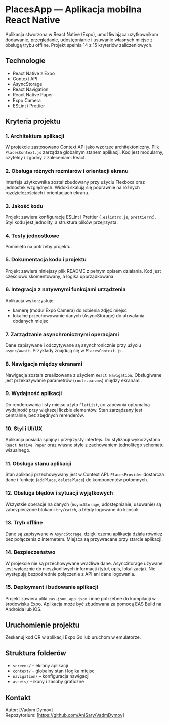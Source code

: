 # PlacesApp — Aplikacja mobilna React Native

Aplikacja stworzona w React Native (Expo), umożliwiająca użytkownikom dodawanie, przeglądanie, udostępnianie i usuwanie własnych miejsc z obsługą trybu offline. Projekt spełnia 14 z 15 kryteriów zaliczeniowych.

## Technologie

- React Native z Expo
- Context API
- AsyncStorage
- React Navigation
- React Native Paper
- Expo Camera
- ESLint i Prettier

## Kryteria projektu

### 1. Architektura aplikacji
W projekcie zastosowano Context API jako wzorzec architektoniczny. Plik `PlacesContext.js` zarządza globalnym stanem aplikacji. Kod jest modularny, czytelny i zgodny z zaleceniami React.

### 2. Obsługa różnych rozmiarów i orientacji ekranu
Interfejs użytkownika został zbudowany przy użyciu Flexboxa oraz jednostek względnych. Widoki skalują się poprawnie na różnych rozdzielczościach i orientacjach ekranu.

### 3. Jakość kodu
Projekt zawiera konfigurację ESLint i Prettier (`.eslintrc.js`, `prettierrc`). Styl kodu jest jednolity, a struktura plików przejrzysta.

### 4. Testy jednostkowe
Pominięto na potrzeby projektu.

### 5. Dokumentacja kodu i projektu
Projekt zawiera niniejszy plik README z pełnym opisem działania. Kod jest częściowo skomentowany, a logika uporządkowana.

### 6. Integracja z natywnymi funkcjami urządzenia
Aplikacja wykorzystuje:
- kamerę (moduł Expo Camera) do robienia zdjęć miejsc
- lokalne przechowywanie danych (AsyncStorage) do utrwalania dodanych miejsc

### 7. Zarządzanie asynchronicznymi operacjami
Dane zapisywane i odczytywane są asynchronicznie przy użyciu `async/await`. Przykłady znajdują się w `PlacesContext.js`.

### 8. Nawigacja między ekranami
Nawigacja została zrealizowana z użyciem `React Navigation`. Obsługiwane jest przekazywanie parametrów (`route.params`) między ekranami.

### 9. Wydajność aplikacji
Do renderowania listy miejsc użyto `FlatList`, co zapewnia optymalną wydajność przy większej liczbie elementów. Stan zarządzany jest centralnie, bez zbędnych rerenderów.

### 10. Styl i UI/UX
Aplikacja posiada spójny i przejrzysty interfejs. Do stylizacji wykorzystano `React Native Paper` oraz własne style z zachowaniem jednolitego schematu wizualnego.

### 11. Obsługa stanu aplikacji
Stan aplikacji przechowywany jest w Context API. `PlacesProvider` dostarcza dane i funkcje (`addPlace`, `deletePlace`) do komponentów potomnych.

### 12. Obsługa błędów i sytuacji wyjątkowych
Wszystkie operacje na danych (`AsyncStorage`, udostępnianie, usuwanie) są zabezpieczone blokami `try/catch`, a błędy logowane do konsoli.

### 13. Tryb offline
Dane są zapisywane w `AsyncStorage`, dzięki czemu aplikacja działa również bez połączenia z internetem. Miejsca są przywracane przy starcie aplikacji.

### 14. Bezpieczeństwo
W projekcie nie są przechowywane wrażliwe dane. AsyncStorage używane jest wyłącznie do nieszkodliwych informacji (tytuł, opis, lokalizacja). Nie występują bezpośrednie połączenia z API ani dane logowania.

### 15. Deployment i budowanie aplikacji
Projekt zawiera pliki `eas.json`, `app.json` i inne potrzebne do kompilacji w środowisku Expo. Aplikacja może być zbudowana za pomocą EAS Build na Androida lub iOS.

## Uruchomienie projektu


Zeskanuj kod QR w aplikacji Expo Go lub uruchom w emulatorze.

## Struktura folderów

- `screens/` – ekrany aplikacji
- `context/` – globalny stan i logika miejsc
- `navigation/` – konfiguracja nawigacji
- `assets/` – ikony i zasoby graficzne

## Kontakt

Autor: [Vadym Dymov]  
Repozytorium: [https://github.com/AniSary/VadmDymov]


